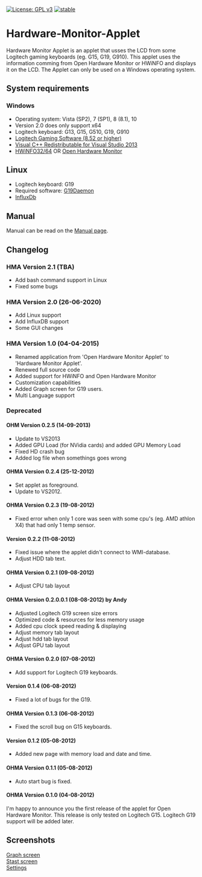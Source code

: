 [![License: GPL v3](https://img.shields.io/badge/License-GPLv3-blue.svg)](https://www.gnu.org/licenses/gpl-3.0)
[![stable](http://badges.github.io/stability-badges/dist/stable.svg)](http://github.com/badges/stability-badges)

# Hardware-Monitor-Applet
Hardware Monitor Applet is an applet that usses the LCD from some Logitech gaming keyboards (eg. G15, G19, G910). This applet uses the information comming from Open Hardware Monitor or HWiNFO and displays it on the LCD. The Applet can only be used on a Windows operating system.

## System requirements
### Windows
- Operating system: Vista (SP2), 7 (SP1), 8 (8.1), 10
- Version 2.0 does only support x64
- Logitech keyboard: G13, G15, G510, G19, G910
- [Logitech Gaming Software (8.52 or higher)](https://support.logitech.com/nl_be/Product/gaming-software)
- [Visual C++ Redistributable for Visual Studio 2013](http://www.microsoft.com/en-us/download/details.aspx?id=40784)
- [HWiNFO32/64](http://www.hwinfo.com/) OR [Open Hardware Monitor](http://openhardwaremonitor.org/)

## Linux
- Logitech keyboard: G19
- Required software: [G19Daemon](https://github.com/mortendynamite/g19daemon)
- [InfluxDb](https://www.influxdata.com/)

## Manual
Manual can be read on the [Manual page](manual.md).

## Changelog
### HMA Version 2.1 (TBA)
- Add bash command support in Linux
- Fixed some bugs

### HMA Version 2.0 (26-06-2020)
- Add Linux support
- Add InfluxDB support
- Some GUI changes

### HMA Version 1.0 (04-04-2015)
- Renamed application from 'Open Hardware Monitor Applet' to 'Hardware Monitor Applet'.
- Renewed full source code
- Added support for HWiNFO and Open Hardware Monitor
- Customization capabilities
- Added Graph screen for G19 users.
- Multi Language support

### Deprecated

#### OHM Version 0.2.5 (14-09-2013)
- Update to VS2013
- Added GPU Load (for NVidia cards) and added GPU Memory Load
- Fixed HD crash bug
- Added log file when somethings goes wrong


#### OHMA Version 0.2.4 (25-12-2012) 
- Set applet as foreground.
- Update to VS2012.

#### OHMA Version 0.2.3 (19-08-2012) 
- Fixed error when only 1 core was seen with some cpu's (eg. AMD athlon X4) that had only 1 temp sensor.

#### Version 0.2.2 (11-08-2012) 
- Fixed issue where the applet didn't connect to WMI-database.
- Adjust HDD tab text.

#### OHMA Version 0.2.1 (09-08-2012) 
- Adjust CPU tab layout

#### OHMA Version 0.2.0.0.1 (08-08-2012) by Andy 
- Adjusted Logitech G19 screen size errors
- Optimized code & resources for less memory usage
- Added cpu clock speed reading & displaying
- Adjust memory tab layout
- Adjust hdd tab layout
- Adjust GPU tab layout

#### OHMA Version 0.2.0 (07-08-2012) 
- Add support for Logitech G19 keyboards.

#### Version 0.1.4 (06-08-2012) 
- Fixed a lot of bugs for the G19.

#### OHMA Version 0.1.3 (06-08-2012) 
- Fixed the scroll bug on G15 keyboards.
#### Version 0.1.2 (05-08-2012) 
- Added new page with memory load and date and time.
#### OHMA Version 0.1.1 (05-08-2012) 
- Auto start bug is fixed.

#### OHMA Version 0.1.0 (04-08-2012) 

I'm happy to announce you the first release of the applet for Open Hardware Monitor. This release is only tested on Logitech G15. Logitech G19 support will be added later.

## Screenshots
[Graph screen](https://github.com/lonelobo0070/Hardware-Monitor-Applet/blob/master/Resources/Screenshots/Graph%20screen.png)  
[Stast screen](https://github.com/lonelobo0070/Hardware-Monitor-Applet/blob/master/Resources/Screenshots/NormalScreen.png)  
[Settings](https://github.com/lonelobo0070/Hardware-Monitor-Applet/blob/master/Resources/Screenshots/settings.png)  
